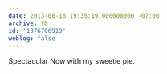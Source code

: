 ```yaml
---
date: 2013-08-16 19:35:19.000000000 -07:00
archive: fb
id: '1376706919'
weblog: false
---
```


Spectacular Now with my sweetie pie.
